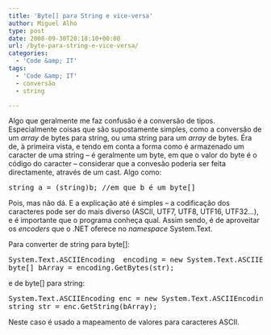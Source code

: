 ```yaml
---
title: 'Byte[] para String e vice-versa'
author: Miguel Alho
type: post
date: 2008-09-30T20:18:10+00:00
url: /byte-para-string-e-vice-versa/
categories:
  - 'Code &amp; IT'
tags:
  - 'Code &amp; IT'
  - conversão
  - string

---
```

Algo que geralmente me faz confusão é a conversão de tipos. Especialmente coisas que são supostamente simples, como a conversão de um _array_ de bytes para string, ou uma string para um _array_ de bytes. Éra de, à primeira vista, e tendo em conta a forma como é armazenado um caracter de uma string &#8211; é geralmente um byte, em que o valor do byte é o código do caracter &#8211; considerar que a convesão poderia ser feita directamente, através de um cast. Algo como:

<pre lang="csharp">string a = (string)b; //em que b é um byte[]
</pre>

Pois, mas não dá. E a explicação até é simples &#8211; a codificação dos caracteres pode ser do mais diverso (ASCII, UTF7, UTF8, UTF16, UTF32&#8230;), e é importante que o programa conheça qual. Assim sendo, é de aproveitar os _encoders_ que o .NET oferece no _namespace_ System.Text.

Para converter de string para byte[]:

<pre lang="csharp">System.Text.ASCIIEncoding  encoding = new System.Text.ASCIIEncoding();
byte[] bArray = encoding.GetBytes(str);
</pre>

e de byte[] para string:

<pre lang="csharp">System.Text.ASCIIEncoding enc = new System.Text.ASCIIEncoding();
string str = enc.GetString(bArray);
</pre>

Neste caso é usado a mapeamento de valores para caracteres ASCII.